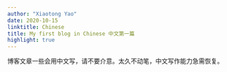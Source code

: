 ```yaml
---
author: "Xiaotong Yao"
date: 2020-10-15
linktitle: Chinese
title: My first blog in Chinese 中文第一篇
highlight: true
---
```


博客文章一些会用中文写，请不要介意。太久不动笔，中文写作能力急需恢复。